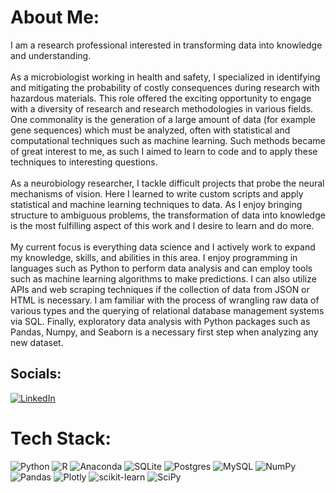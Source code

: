 # About Me:
I am a research professional interested in transforming data into knowledge and understanding.<br><br>As a microbiologist working in health and safety, I specialized in identifying and mitigating the probability of costly consequences during research with hazardous materials. This role offered the exciting opportunity to engage with a diversity of research and research methodologies in various fields. One commonality is the generation of a large amount of data (for example gene sequences) which must be analyzed, often with statistical and computational techniques such as machine learning. Such methods became of great interest to me, as such I aimed to learn to code and to apply these techniques to interesting questions.<br><br>As a neurobiology researcher, I tackle difficult projects that probe the neural mechanisms of vision. Here I learned to write custom scripts and apply statistical and machine learning techniques to data. As I enjoy bringing structure to ambiguous problems, the transformation of data into knowledge is the most fulfilling aspect of this work and I desire to learn and do more. <br><br>My current focus is everything data science and I actively work to expand my knowledge, skills, and abilities in this area. I enjoy programming in languages such as Python to perform data analysis and can employ tools such as machine learning algorithms to make predictions. I can also utilize APIs and web scraping techniques if the collection of data from JSON or HTML is necessary. I am familiar with the process of wrangling raw data of various types and the querying of relational database management systems via SQL. Finally, exploratory data analysis with Python packages such as Pandas, Numpy, and Seaborn is a necessary first step when analyzing any new dataset.


## Socials:
[![LinkedIn](https://img.shields.io/badge/LinkedIn-%230077B5.svg?logo=linkedin&logoColor=white)](https://linkedin.com/in/clmangham) 

# Tech Stack:
![Python](https://img.shields.io/badge/python-3670A0?style=for-the-badge&logo=python&logoColor=ffdd54) ![R](https://img.shields.io/badge/r-%23276DC3.svg?style=for-the-badge&logo=r&logoColor=white) ![Anaconda](https://img.shields.io/badge/Anaconda-%2344A833.svg?style=for-the-badge&logo=anaconda&logoColor=white) ![SQLite](https://img.shields.io/badge/sqlite-%2307405e.svg?style=for-the-badge&logo=sqlite&logoColor=white) ![Postgres](https://img.shields.io/badge/postgres-%23316192.svg?style=for-the-badge&logo=postgresql&logoColor=white) ![MySQL](https://img.shields.io/badge/mysql-%2300f.svg?style=for-the-badge&logo=mysql&logoColor=white) ![NumPy](https://img.shields.io/badge/numpy-%23013243.svg?style=for-the-badge&logo=numpy&logoColor=white) ![Pandas](https://img.shields.io/badge/pandas-%23150458.svg?style=for-the-badge&logo=pandas&logoColor=white) ![Plotly](https://img.shields.io/badge/Plotly-%233F4F75.svg?style=for-the-badge&logo=plotly&logoColor=white) ![scikit-learn](https://img.shields.io/badge/scikit--learn-%23F7931E.svg?style=for-the-badge&logo=scikit-learn&logoColor=white) ![SciPy](https://img.shields.io/badge/SciPy-%230C55A5.svg?style=for-the-badge&logo=scipy&logoColor=%white)



<!--

# GitHub Stats:
![](https://github-readme-stats.vercel.app/api?username=clmangham&theme=dark&hide_border=false&include_all_commits=false&count_private=false)<br/>
![](https://github-readme-streak-stats.herokuapp.com/?user=clmangham&theme=dark&hide_border=false)<br/>
![](https://github-readme-stats.vercel.app/api/top-langs/?username=clmangham&theme=dark&hide_border=false&include_all_commits=false&count_private=false&layout=compact)

**clmangham/clmangham** is a ✨ _special_ ✨ repository because its `README.md` (this file) appears on your GitHub profile.

Here are some ideas to get you started:

- 🔭 I’m currently working on ...
- 🌱 I’m currently learning ...
- 👯 I’m looking to collaborate on ...
- 🤔 I’m looking for help with ...
- 💬 Ask me about ...
- 📫 How to reach me: ...
- 😄 Pronouns: ...
- ⚡ Fun fact: ...
-->
